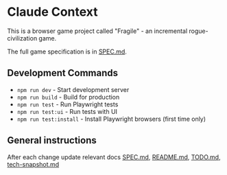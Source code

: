# Claude Context

This is a browser game project called "Fragile" - an incremental rogue-civilization game.

The full game specification is in [SPEC.md](./SPEC.md).

## Development Commands

- `npm run dev` - Start development server
- `npm run build` - Build for production
- `npm run test` - Run Playwright tests
- `npm run test:ui` - Run tests with UI
- `npm run test:install` - Install Playwright browsers (first time only)

## General instructions

After each change update relevant docs [SPEC.md](./SPEC.md), [README.md](./README.md), [TODO.md](./TODO.md), [tech-snapshot.md](./tech-snapshot.md)